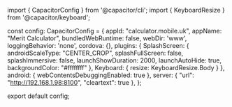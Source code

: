 import { CapacitorConfig } from '@capacitor/cli';
import { KeyboardResize } from '@capacitor/keyboard';

const config: CapacitorConfig = {
	appId: "calculator.mobile.uk",
	appName: "Merit Calculator",
	bundledWebRuntime: false,
	webDir: 'www',
	loggingBehavior: 'none',
	cordova: {},
	plugins: {
		SplashScreen: {
			androidScaleType: "CENTER_CROP",
			splashFullScreen: false,
			splashImmersive: false,
			launchShowDuration: 2000,
			launchAutoHide: true,
			backgroundColor: "#ffffffff"
		},
		Keyboard: {
			resize: KeyboardResize.Body
		}
	},
	android: {
		webContentsDebuggingEnabled: true
	},
	server: {
		"url": "http://192.168.1.98:8100",
		"cleartext": true
	},
};

export default config;